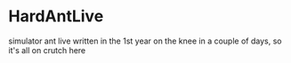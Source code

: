 # HardAntLive
simulator ant live
written in the 1st year on the knee in a couple of days, so it's all on crutch here  
